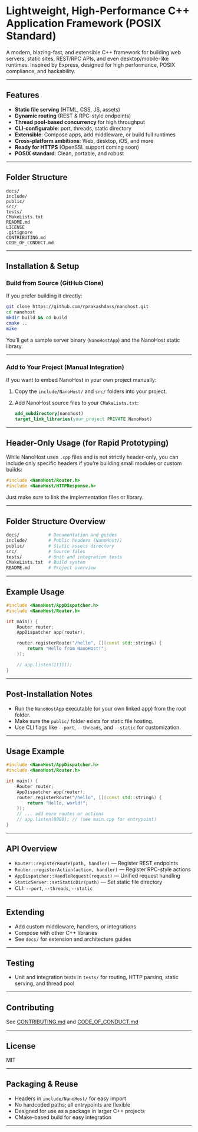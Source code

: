 # Lightweight, High-Performance C++ Application Framework (POSIX Standard)

A modern, blazing-fast, and extensible C++ framework for building web servers, static sites, REST/RPC APIs, and even desktop/mobile-like runtimes. Inspired by Express, designed for high performance, POSIX compliance, and hackability.

---

## Features
- **Static file serving** (HTML, CSS, JS, assets)
- **Dynamic routing** (REST & RPC-style endpoints)
- **Thread pool-based concurrency** for high throughput
- **CLI-configurable**: port, threads, static directory
- **Extensible**: Compose apps, add middleware, or build full runtimes
- **Cross-platform ambitions**: Web, desktop, iOS, and more
- **Ready for HTTPS** (OpenSSL support coming soon)
- **POSIX standard**: Clean, portable, and robust

---

## Folder Structure
```
docs/
include/
public/
src/
tests/
CMakeLists.txt
README.md
LICENSE
.gitignore
CONTRIBUTING.md
CODE_OF_CONDUCT.md
```

---

## Installation & Setup

### Build from Source (GitHub Clone)

If you prefer building it directly:

```bash
git clone https://github.com/rprakashdass/nanohost.git
cd nanohost
mkdir build && cd build
cmake ..
make
```

You’ll get a sample server binary (`NanoHostApp`) and the NanoHost static library.

---

### Add to Your Project (Manual Integration)

If you want to embed NanoHost in your own project manually:

1. Copy the `include/NanoHost/` and `src/` folders into your project.
2. Add NanoHost source files to your `CMakeLists.txt`:

   ```cmake
   add_subdirectory(nanohost)
   target_link_libraries(your_project PRIVATE NanoHost)
   ```

---

## Header-Only Usage (for Rapid Prototyping)

While NanoHost uses `.cpp` files and is not strictly header-only, you can include only specific headers if you’re building small modules or custom builds:

```cpp
#include <NanoHost/Router.h>
#include <NanoHost/HTTPResponse.h>
```

Just make sure to link the implementation files or library.

---

## Folder Structure Overview

```bash
docs/           # Documentation and guides
include/        # Public headers (NanoHost/)
public/         # Static assets directory
src/            # Source files
tests/          # Unit and integration tests
CMakeLists.txt  # Build system
README.md       # Project overview
```

---

## Example Usage

```cpp
#include <NanoHost/AppDispatcher.h>
#include <NanoHost/Router.h>

int main() {
    Router router;
    AppDispatcher app(router);

    router.registerRoute("/hello", [](const std::string&) {
        return "Hello from NanoHost!";
    });

    // app.listen(11111);
}
```

---

## Post-Installation Notes

* Run the `NanoHostApp` executable (or your own linked app) from the root folder.
* Make sure the `public/` folder exists for static file hosting.
* Use CLI flags like `--port`, `--threads`, and `--static` for customization.

---


## Usage Example
```cpp
#include <NanoHost/AppDispatcher.h>
#include <NanoHost/Router.h>

int main() {
    Router router;
    AppDispatcher app(router);
    router.registerRoute("/hello", [](const std::string&) {
        return "Hello, world!";
    });
    // ... add more routes or actions
    // app.listen(8080); // (see main.cpp for entrypoint)
}
```

---

## API Overview
- `Router::registerRoute(path, handler)` — Register REST endpoints
- `Router::registerAction(action, handler)` — Register RPC-style actions
- `AppDispatcher::HandleRequest(request)` — Unified request handling
- `StaticServer::setStaticDir(path)` — Set static file directory
- CLI: `--port`, `--threads`, `--static`

---

## Extending
- Add custom middleware, handlers, or integrations
- Compose with other C++ libraries
- See `docs/` for extension and architecture guides

---

## Testing
- Unit and integration tests in `tests/` for routing, HTTP parsing, static serving, and thread pool

---

## Contributing
See [CONTRIBUTING.md](CONTRIBUTING.md) and [CODE_OF_CONDUCT.md](CODE_OF_CONDUCT.md)

---

## License
MIT

---

## Packaging & Reuse
- Headers in `include/NanoHost/` for easy import
- No hardcoded paths; all entrypoints are flexible
- Designed for use as a package in larger C++ projects
- CMake-based build for easy integration

---